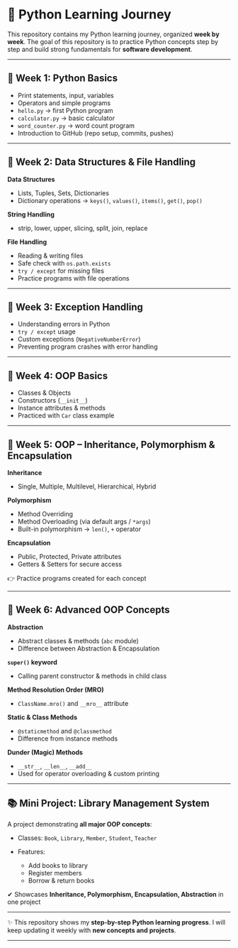 # 🚀 Python Learning Journey

This repository contains my Python learning journey, organized **week by week**.
The goal of this repository is to practice Python concepts step by step and build strong fundamentals for **software development**.

---

## 📅 Week 1: Python Basics

* Print statements, input, variables
* Operators and simple programs
* `hello.py` → first Python program
* `calculator.py` → basic calculator
* `word_counter.py` → word count program
* Introduction to GitHub (repo setup, commits, pushes)

---

## 📅 Week 2: Data Structures & File Handling

**Data Structures**

* Lists, Tuples, Sets, Dictionaries
* Dictionary operations → `keys()`, `values()`, `items()`, `get()`, `pop()`

**String Handling**

* strip, lower, upper, slicing, split, join, replace

**File Handling**

* Reading & writing files
* Safe check with `os.path.exists`
* `try / except` for missing files
* Practice programs with file operations

---

## 📅 Week 3: Exception Handling

* Understanding errors in Python
* `try / except` usage
* Custom exceptions (`NegativeNumberError`)
* Preventing program crashes with error handling

---

## 📅 Week 4: OOP Basics

* Classes & Objects
* Constructors (`__init__`)
* Instance attributes & methods
* Practiced with `Car` class example

---

## 📅 Week 5: OOP – Inheritance, Polymorphism & Encapsulation

**Inheritance**

* Single, Multiple, Multilevel, Hierarchical, Hybrid

**Polymorphism**

* Method Overriding
* Method Overloading (via default args / `*args`)
* Built-in polymorphism → `len()`, `+` operator

**Encapsulation**

* Public, Protected, Private attributes
* Getters & Setters for secure access

👉 Practice programs created for each concept

---

## 📅 Week 6: Advanced OOP Concepts

**Abstraction**

* Abstract classes & methods (`abc` module)
* Difference between Abstraction & Encapsulation

**`super()` keyword**

* Calling parent constructor & methods in child class

**Method Resolution Order (MRO)**

* `ClassName.mro()` and `__mro__` attribute

**Static & Class Methods**

* `@staticmethod` and `@classmethod`
* Difference from instance methods

**Dunder (Magic) Methods**

* `__str__`, `__len__`, `__add__`
* Used for operator overloading & custom printing

---

## 📚 Mini Project: Library Management System

A project demonstrating **all major OOP concepts**:

* Classes: `Book`, `Library`, `Member`, `Student`, `Teacher`
* Features:

  * Add books to library
  * Register members
  * Borrow & return books

✔ Showcases **Inheritance, Polymorphism, Encapsulation, Abstraction** in one project

---

✨ This repository shows my **step-by-step Python learning progress**.
I will keep updating it weekly with **new concepts and projects**.

---
